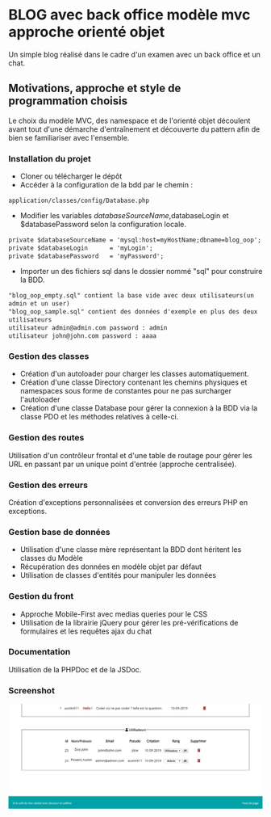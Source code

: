 ﻿# BLOG avec back office modèle mvc approche orienté objet

Un simple blog réalisé dans le cadre d'un examen avec un back office et un chat.

## Motivations, approche et style de programmation choisis
 Le choix du modèle MVC, des namespace et de l'orienté objet découlent avant tout d'une démarche d'entraînement et découverte du pattern afin de bien se familiariser avec l'ensemble.

 ### Installation du projet
* Cloner ou télécharger le dépôt 
* Accéder à la configuration de la bdd par le chemin : 
```
application/classes/config/Database.php 
```
* Modifier les variables $databaseSourceName,$databaseLogin et $databasePassword selon la configuration locale.
```
private $databaseSourceName = 'mysql:host=myHostName;dbname=blog_oop';
private $databaseLogin      = 'myLogin';
private $databasePassword   = 'myPassword';
```
* Importer un des fichiers sql dans le dossier nommé "sql" pour construire la BDD.
```
"blog_oop_empty.sql" contient la base vide avec deux utilisateurs(un admin et un user)
"blog_oop_sample.sql" contient des données d'exemple en plus des deux utilisateurs
utilisateur admin@admin.com password : admin
utilisateur john@john.com password : aaaa
```

### Gestion des classes
* Création d'un autoloader pour charger les classes automatiquement.
* Création d'une classe Directory contenant les chemins physiques et namespaces sous forme de constantes pour ne pas surcharger l'autoloader
* Création d'une classe Database pour gérer la connexion à la BDD via la classe PDO et les méthodes relatives à celle-ci.

### Gestion des routes
Utilisation d'un contrôleur frontal et d'une table de routage pour gérer les URL en passant par un unique point d'entrée (approche centralisée).

### Gestion des erreurs
Création d'exceptions personnalisées et conversion des erreurs PHP en exceptions.

### Gestion base de données
* Utilisation d'une classe mère représentant la BDD dont héritent les classes du Modèle
* Récupération des données en modèle objet par défaut
* Utilisation de classes d'entités pour manipuler les données

### Gestion du front
* Approche Mobile-First avec medias queries pour le CSS
* Utilisation de la librairie jQuery pour gérer les pré-vérifications de formulaires et les requêtes ajax du chat

### Documentation
Utilisation de la PHPDoc et de la JSDoc.

### Screenshot
![screenshot](public/assets/img/screen.png)


